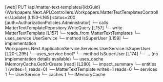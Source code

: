 [web] PUT /api/matter-text-templates/{id:Guid}  (Workpapers.Next.API.Controllers.Workpapers.MatterTextTemplatesController.Update)  [L153–L165] status=200 [auth=AuthorizationPolicies.Administrator]
  └─ calls MatterTextTemplateRepository.WriteQuery [L157]
  └─ write MatterTextTemplate [L157]
    └─ reads_from MatterTextTemplates
  └─ uses_service UserService
    └─ method IsSuperUser [L159]
      └─ implementation Workpapers.Next.ApplicationService.Services.UserService.IsSuperUser [L20-L295]
        └─ uses_service bool?
          └─ method IsSuperUser [L174]
            └─ ... (no implementation details available)
        └─ uses_cache IMemoryCache.GetOrCreate [read] [L280]
  └─ impact_summary
    └─ entities 1 (writes=1, reads=0)
      └─ MatterTextTemplate writes=1 reads=0
    └─ services 1
      └─ UserService
    └─ caches 1
      └─ IMemoryCache

